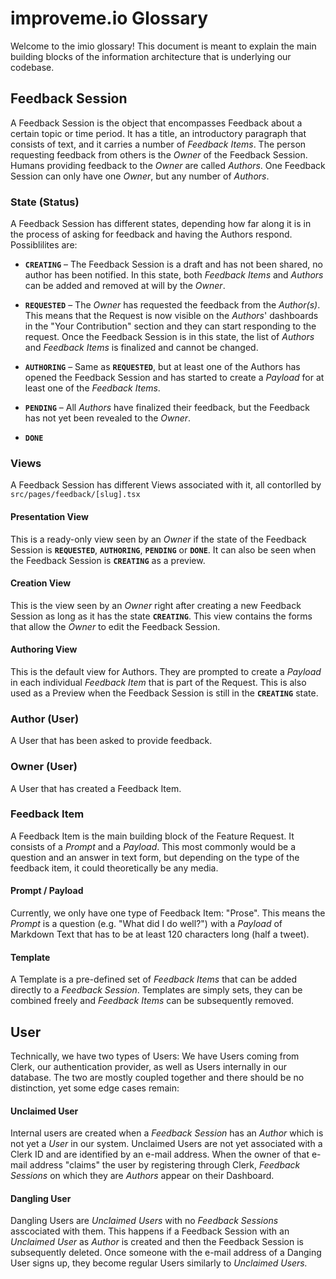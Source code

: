 # improveme.io Glossary

Welcome to the imio glossary! This document is meant to explain the main building blocks of the information architecture that is underlying our codebase.

## Feedback Session

A Feedback Session is the object that encompasses Feedback about a certain topic or time period. It has a title, an introductory paragraph that consists of text, and it carries a number of _Feedback Items_. The person requesting feedback from others is the _Owner_ of the Feedback Session. Humans providing feedback to the _Owner_ are called _Authors_. One Feedback Session can only have one _Owner_, but any number of _Authors_.

### State (Status)

A Feedback Session has different states, depending how far along it is in the process of asking for feedback and having the Authors respond. Possiblilites are:

- **`CREATING`** – The Feedback Session is a draft and has not been shared, no author has been notified. In this state, both _Feedback Items_ and _Authors_ can be added and removed at will by the _Owner_.

- **`REQUESTED`** – The _Owner_ has requested the feedback from the _Author(s)_. This means that the Request is now visible on the _Authors_' dashboards in the "Your Contribution" section and they can start responding to the request. Once the Feedback Session is in this state, the list of *Authors* and _Feedback Items_ is finalized and cannot be changed.

- **`AUTHORING`** – Same as **`REQUESTED`**, but at least one of the Authors has opened the Feedback Session and has started to create a _Payload_ for at least one of the _Feedback Items_.

- **`PENDING`** – All _Authors_ have finalized their feedback, but the Feedback has not yet been revealed to the _Owner_.

- **`DONE`**

### Views

A Feedback Session has different Views associated with it, all contorlled by `src/pages/feedback/[slug].tsx`

#### Presentation View

This is a ready-only view seen by an _Owner_ if the state of the Feedback Session is **`REQUESTED`**, **`AUTHORING`**, **`PENDING`** or **`DONE`**. It can also be seen when the Feedback Session is **`CREATING`** as a preview.

#### Creation View

This is the view seen by an _Owner_ right after creating a new Feedback Session as long as it has the state **`CREATING`**. This view contains the forms that allow the _Owner_ to edit the Feedback Session.

#### Authoring View

This is the default view for Authors. They are prompted to create a _Payload_ in each individual _Feedback Item_ that is part of the Request. This is also used as a Preview when the Feedback Session is still in the **`CREATING`** state.

### Author (User)

A User that has been asked to provide feedback.

### Owner (User)

A User that has created a Feedback Item.

### Feedback Item

A Feedback Item is the main building block of the Feature Request. It consists of a _Prompt_ and a _Payload_. This most commonly would be a question and an answer in text form, but depending on the type of the feedback item, it could theoretically be any media.

#### Prompt / Payload

Currently, we only have one type of Feedback Item: "Prose". This means the _Prompt_ is a question (e.g. "What did I do well?") with a _Payload_ of Markdown Text that has to be at least 120 characters long (half a tweet).

#### Template

A Template is a pre-defined set of _Feedback Items_ that can be added directly to a _Feedback Session_. Templates are simply sets, they can be combined freely and _Feedback Items_ can be subsequently removed.

## User

Technically, we have two types of Users: We have Users coming from Clerk, our authentication provider, as well as Users internally in our database. The two are mostly coupled together and there should be no distinction, yet some edge cases remain:

#### Unclaimed User

Internal users are created when a _Feedback Session_ has an _Author_ which is not yet a _User_ in our system. Unclaimed Users are not yet associated with a Clerk ID and are identified by an e-mail address. When the owner of that e-mail address "claims" the user by registering through Clerk, _Feedback Sessions_ on which they are _Authors_ appear on their Dashboard.

#### Dangling User

Dangling Users are _Unclaimed Users_ with no _Feedback Sessions_ asscociated with them. This happens if a Feedback Session with an _Unclaimed User_ as _Author_ is created and then the Feedback Session is subsequently deleted. Once someone with the e-mail address of a Danging User signs up, they become regular Users similarly to _Unclaimed Users._
